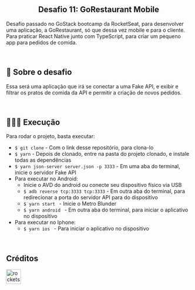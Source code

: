 <h2 align="center"> 
  Desafio 11: GoRestaurant Mobile
</h3>

<p align="center">

Desafio passado no GoStack bootcamp da RocketSeat, para desenvolver uma aplicação, a GoRestaurant, só que dessa vez mobile e para o cliente. Para praticar React Native junto com TypeScript, para criar um pequeno app para pedidos de comida.

</p>

<br>

<h2> 🚀 Sobre o desafio </h2>

<p>
Essa será uma aplicação que irá se conectar a uma Fake API, e exibir e filtrar os pratos de comida da API e permitir a criação de novos pedidos.
</p>

<br>

<h2>👨🏻‍💻 Execução</h2>

<p>
Para rodar o projeto, basta executar:
  <ul>
    <li> <code>$ git clone</code> - Com o link desse repositório, para clona-lo  </li>
    <li> <code>$ yarn</code> - Depois de clonado, entre na pasta do projeto clonado, e instale todas as dependências </li>
    <li> <code>$ yarn json-server server.json -p 3333</code> - Em uma aba do terminal, inicie o servidor Fake API </li>
    <li>Para executar no Android:
      <ul>
        <li> Inicie o AVD do android ou conecte seu dispositivo físico via USB </li>
        <li> <code>$ adb reverse tcp:3333 tcp:3333</code> - Em outra aba do terminal, para redirecionar a porta do servidor API para do dispositivo</li>
        <li> <code>$ yarn start </code> - Inicie o Metro Blunder </li>
        <li> <code>$ yarn android </code> - Em outra aba do terminal, para iniciar o aplicativo no dispositivo </li>
      </ul>
    </li>
    <li>Para executar no Iphone:
      <ul>
        <li> <code>$ yarn ios </code> - Para iniciar o aplicativo no dispositivo </li>
      </ul>
    </li>
    
  </ul>
</p>
    
<br>

<h2>Créditos</h2>

[<img src="https://avatars0.githubusercontent.com/u/28929274?s=200&v=4" alt="rocketseat" width="40" height="40" />](https://github.com/Rocketseat)
